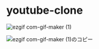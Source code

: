 # youtube-clone

![ezgif com-gif-maker (1)](https://user-images.githubusercontent.com/77221488/161002401-fd3b5bfe-6e81-44b8-84e3-a46e6de1ec4a.gif)

![ezgif com-gif-maker (1)のコピー](https://user-images.githubusercontent.com/77221488/161002690-05875634-8d86-413f-9bc6-0b4351f9b0df.gif)
